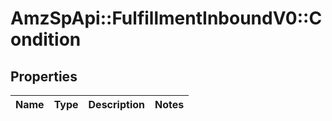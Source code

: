 # AmzSpApi::FulfillmentInboundV0::Condition

## Properties
Name | Type | Description | Notes
------------ | ------------- | ------------- | -------------

